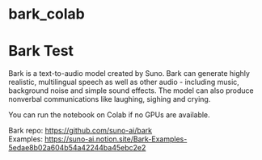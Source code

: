 # bark_colab
# Bark Test


Bark is a text-to-audio model created by Suno. Bark can generate highly realistic, multilingual speech as well as other audio - including music, background noise and simple sound effects. The model can also produce nonverbal communications like laughing, sighing and crying. 


You can run the notebook on Colab if no GPUs are available.


Bark repo: https://github.com/suno-ai/bark<br>
Examples: https://suno-ai.notion.site/Bark-Examples-5edae8b02a604b54a42244ba45ebc2e2<br>

